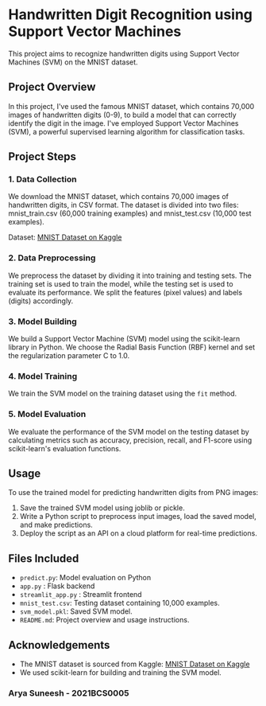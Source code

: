 # Handwritten Digit Recognition using Support Vector Machines

This project aims to recognize handwritten digits using Support Vector Machines (SVM) on the MNIST dataset.

## Project Overview

In this project, I've used the famous MNIST dataset, which contains 70,000 images of handwritten digits (0-9), to build a model that can correctly identify the digit in the image. I've employed Support Vector Machines (SVM), a powerful supervised learning algorithm for classification tasks.

## Project Steps

### 1. Data Collection

We download the MNIST dataset, which contains 70,000 images of handwritten digits, in CSV format. The dataset is divided into two files: mnist_train.csv (60,000 training examples) and mnist_test.csv (10,000 test examples).

Dataset: [MNIST Dataset on Kaggle](https://www.kaggle.com/oddrationale/mnist-in-csv)

### 2. Data Preprocessing

We preprocess the dataset by dividing it into training and testing sets. The training set is used to train the model, while the testing set is used to evaluate its performance. We split the features (pixel values) and labels (digits) accordingly.

### 3. Model Building

We build a Support Vector Machine (SVM) model using the scikit-learn library in Python. We choose the Radial Basis Function (RBF) kernel and set the regularization parameter C to 1.0.

### 4. Model Training

We train the SVM model on the training dataset using the `fit` method.

### 5. Model Evaluation

We evaluate the performance of the SVM model on the testing dataset by calculating metrics such as accuracy, precision, recall, and F1-score using scikit-learn's evaluation functions.

## Usage

To use the trained model for predicting handwritten digits from PNG images:

1. Save the trained SVM model using joblib or pickle.
2. Write a Python script to preprocess input images, load the saved model, and make predictions.
3. Deploy the script as an API on a cloud platform for real-time predictions.

## Files Included

- `predict.py`: Model evaluation on Python
- `app.py` : Flask backend
- `streamlit_app.py` : Streamlit frontend
- `mnist_test.csv`: Testing dataset containing 10,000 examples.
- `svm_model.pkl`: Saved SVM model.
- `README.md`: Project overview and usage instructions.

## Acknowledgements

- The MNIST dataset is sourced from Kaggle: [MNIST Dataset on Kaggle](https://www.kaggle.com/oddrationale/mnist-in-csv)
- We used scikit-learn for building and training the SVM model.

### Arya Suneesh - 2021BCS0005